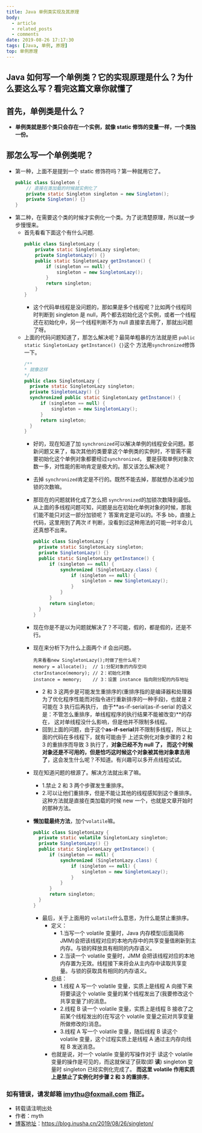 ```yaml
---
title: Java 单例类实现及其原理
body:
  - article
  - related_posts
  - comments
date: 2019-08-26 17:17:30
tags: [Java, 单例, 原理]
top: 单例原理
---
```

## Java 如何写一个单例类？它的实现原理是什么？为什么要这么写？看完这篇文章你就懂了
<!-- more -->
## 首先，单例类是什么？
- **单例类就是那个类只会存在一个实例，就像 static 修饰的变量一样，一个类独一份。**

## 那怎么写一个单例类呢？
- 第一种，上面不是提到一个 static 修饰符吗？第一种就用它了。
    ```java
    public class Singleton {
        // 直接在类加载的时候就实例化了
        private static Singleton singleton = new Singleton();
        private Singleton() {}
    }
    ```
- 第二种，在需要这个类的时候才实例化一个类。为了说清楚原理，所以就一步步慢慢来。
    - 首先看看下面这个有什么问题.
        ```java
        public class SingletonLazy {
            private static SingletonLazy singleton;
            private SingletonLazy() {}
            public static SingletonLazy getInstance() {
                if (singleton == null) {
                    singleton = new SingletonLazy();
                }
                return singleton;
            }
        }
        ```
        - 这个代码单线程是没问题的，那如果是多个线程呢？比如两个线程同时判断到 singleton 是 null，两个都去初始化这个实例，或者一个线程还在初始化中，另一个线程判断不为 null 直接拿去用了，那就出问题了呀。
    - 上面的代码问题知道了，那怎么解决呢？最简单粗暴的方法就是把 ``public static SingletonLazy getInstance() {}``这个
    方法用``synchronized``修饰一下。
        ```java
        /**
        * 就像这样
        */
        public class SingletonLazy {
          private static SingletonLazy singleton;
          private SingletonLazy() {}
          synchronized public static SingletonLazy getInstance() {
              if (singleton == null) {
                  singleton = new SingletonLazy();
              }
              return singleton;
          }
        }
        ```
        -  好的，现在知道了加 ``synchronized``可以解决单例的线程安全问题。那新问题又来了，每次其他的类要拿这个单例类的实例时，不管需不需要初始化这个单例对象都要经过``synchronized``，
        要是获取单例对象次数一多，对性能的影响肯定是极大的。那又该怎么解决呢？
        - 去掉 ``synchronized``肯定是不行的。既然不能去掉，那就想办法减少加锁的次数嘛。
        - 那现在的问题就转化成了怎么把 ``synchronized``的加锁次数降到最低。从上面的多线程问题可知，问题是出在初始化单例对象的时候，那我们能不能只对这一部分加锁呢？
        答案肯定是可以的。不多 bb，直接上代码，这里用到了两次 if 判断，没看到过这种用法的可能一时半会儿还真想不出来。
            ```java
            public class SingletonLazy {
              private static SingletonLazy singleton;
              private SingletonLazy() {}
              public static SingletonLazy getInstance() {
                  if (singleton == null) {
                      synchronized (SingletonLazy.class) {
                          if (singleton == null) {
                              singleton = new SingletonLazy();
                          }
                      }
                  }
                  return singleton;
              }
            }
            ```
        - 现在你是不是以为问题就解决了？不可能，假的，都是假的，还是不行。

        - 现在来分析下为什么上面两个 if 会出问题。

            ```text
            先来看看new SingletonLazy();时做了些什么呢？
            memory = allocate();  // 1:分配对象的内存空间
            ctorInstance(memory); // 2：初始化对象
            instance = memory;    // 3：设置 instance 指向刚分配的内存地址
            ```
            - 2 和 3 这两步是可能发生重排序的(重排序指的是编译器和处理器为了优化程序性能而对指令进行重新排序的一种手段)，也就是 2 可能在 3 执行后再执行，
            由于**as-if-serial(as-if-serial 的语义是：不管怎么重排序，单线程程序的执行结果不能被改变)**的存在，
            这对单线程没什么影响，但是他并不限制多线程。
            - 回到上面的问题，由于这个**as-if-serial**并不限制多线程，所以上面的代码在多线程下，就有可能由于
            上述实例化对象步骤的 2 和 3 的重排序而导致 3 执行了，**对象已经不为 null 了，
            而这个时候对象还是不可用的，但是恰巧这时候这个对象被其他对象拿去用了**，这会发生什么呢？不知道。有兴趣可以多开点线程试试。
        - 现在知道问题的根源了。解决方法就出来了嘛。
            - 1.禁止 2 和 3 两个步骤发生重排序。
            - 2.可以让他们重排序，但是不能让其他的线程感知到这个重排序。这种方法就是直接在类加载的时候 new 一个，也就是文章开始时的那种方法。
        - **懒加载最终方法**，加个``volatile``嘛。
            ```java
            public class SingletonLazy {
              private static volatile SingletonLazy singleton;
              private SingletonLazy() {}
              public static SingletonLazy getInstance() {
                  if (singleton == null) {
                      synchronized (SingletonLazy.class) {
                          if (singleton == null) {
                              singleton = new SingletonLazy();
                          }
                      }
                  }
                  return singleton;
              }
            }
            ```
            - 最后，关于上面用的 ``volatile``什么意思，为什么能禁止重排序。
                - 定义：
                    - 1.当写一个 volatile 变量时，Java 内存模型(后面简称 JMM)会把该线程对应的本地内存中的共享变量值刷新到主内存。与锁的释放具有相同的内存语义。
                    - 2.当读一个 volatile 变量时，JMM 会把该线程对应的本地内存置为无效。线程接下来将会从主内存中读取共享变量。与锁的获取具有相同的内存语义。
                - 总结：
                    - 1.线程 A 写一个 volatile 变量，实质上是线程 A 向接下来将要读这个 volatile 变量的某个线程发出了(我要修改这个共享变量了)的消息。
                    - 2.线程 B 读一个 volatile 变量，实质上是线程 B 接收了之前某个线程发出的(在写这个 volatile 变量之前对共享变量所做修改的)消息。
                    - 3.线程 A 写一个 volatile 变量，随后线程 B 读这个 volatile 变量，这个过程实质上是线程 A 通过主内存向线程 B 发送消息。
                - 也就是说，对一个 volatile 变量的写操作对于 读这个 volatile 变量的操作是可见的，而这就保证了获取(即 **读**) singleton 变量时 singleton 已经实例化完成了。
                **而这里 volatile 作用实质上是禁止了实例化时步骤 2 和 3 的重排序**。

### 如有错误，请发邮箱 imythu@foxmail.com 指正。

- 转载请注明出处
- 作者：myth
- [博客地址](https://blog.inusha.cn/2019/08/26/singleton/)：https://blog.inusha.cn/2019/08/26/singleton/